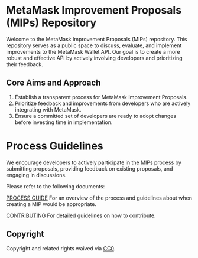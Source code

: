 # MetaMask Improvement Proposals (MIPs) Repository
Welcome to the MetaMask Improvement Proposals (MIPs) repository. This repository serves as a public space to discuss, evaluate, and implement improvements to the MetaMask Wallet API. Our goal is to create a more robust and effective API by actively involving developers and prioritizing their feedback.

## Core Aims and Approach
1. Establish a transparent process for MetaMask Improvement Proposals.
2. Prioritize feedback and improvements from developers who are actively integrating with MetaMask.
3. Ensure a committed set of developers are ready to adopt changes before investing time in implementation.


# Process Guidelines

We encourage developers to actively participate in the MIPs process by submitting proposals, providing feedback on existing proposals, and engaging in discussions. 

Please refer to the following documents:

[PROCESS GUIDE](./PROCESS-GUIDE.md) 
For an overview of the process and guidelines about when creating a MIP would be appropriate.

[CONTRIBUTING](./CONTRIBUTING.md) 
For detailed guidelines on how to contribute.

## Copyright

Copyright and related rights waived via [CC0](./LICENSE).